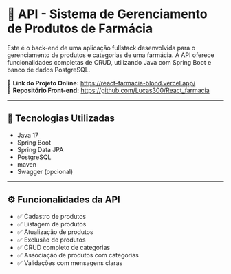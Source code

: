 # 💊 API - Sistema de Gerenciamento de Produtos de Farmácia

Este é o back-end de uma aplicação fullstack desenvolvida para o gerenciamento de produtos e categorias de uma farmácia. A API oferece funcionalidades completas de CRUD, utilizando Java com Spring Boot e banco de dados PostgreSQL.

🔗 <strong>Link do Projeto Online:</strong> <a href="https://react-farmacia-blond.vercel.app/" target="_blank">https://react-farmacia-blond.vercel.app/</a>  
🔗 <strong>Repositório Front-end:</strong> <a href="https://github.com/Lucas300/React_farmacia" target="_blank">https://github.com/Lucas300/React_farmacia</a>

---

## 🚀 Tecnologias Utilizadas

- Java 17  
- Spring Boot  
- Spring Data JPA  
- PostgreSQL  
- maven  
- Swagger (opcional)

---

## ⚙️ Funcionalidades da API

- ✅ Cadastro de produtos  
- ✅ Listagem de produtos  
- ✅ Atualização de produtos  
- ✅ Exclusão de produtos  
- ✅ CRUD completo de categorias  
- ✅ Associação de produtos com categorias  
- ✅ Validações com mensagens claras


